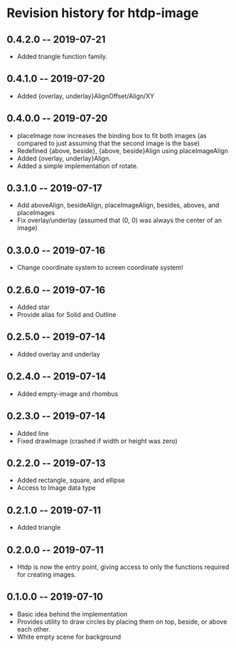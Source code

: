 # Revision history for htdp-image

## 0.4.2.0 -- 2019-07-21

* Added triangle function family.


## 0.4.1.0 -- 2019-07-20

* Added {overlay, underlay}AlignOffset/Align/XY


## 0.4.0.0 -- 2019-07-20

* placeImage now increases the binding box to fit both images
  (as compared to just assuming that the second image is the base)
* Redefined {above, beside}, {above, beside}Align using placeImageAlign
* Added {overlay, underlay}Align.
* Added a simple implementation of rotate.


## 0.3.1.0 -- 2019-07-17

* Add aboveAlign, besideAlign, placeImageAlign, besides, aboves, and placeImages
* Fix overlay/underlay (assumed that (0, 0) was always the center of an image)

## 0.3.0.0 -- 2019-07-16

* Change coordinate system to screen coordinate system!


## 0.2.6.0 -- 2019-07-16

* Added star
* Provide alias for Solid and Outline


## 0.2.5.0 -- 2019-07-14

* Added overlay and underlay


## 0.2.4.0 -- 2019-07-14

* Added empty-image and rhombus

## 0.2.3.0 -- 2019-07-14

* Added line
* Fixed drawImage (crashed if width or height was zero)


## 0.2.2.0 -- 2019-07-13

* Added rectangle, square, and ellipse
* Access to Image data type


## 0.2.1.0 -- 2019-07-11

* Added triangle


## 0.2.0.0 -- 2019-07-11

* Htdp is now the entry point, giving access to only the functions
  required for creating images.


## 0.1.0.0 -- 2019-07-10

* Basic idea behind the implementation
* Provides utility to draw circles by placing them on top,
  beside, or above each other.
* White empty scene for background
